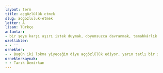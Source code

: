```yaml
---
layout: term
title: açgözlülük etmek
slug: acgozluluk-etmek
letter: A
lisan: Türkçe
anlamlar:
- bir şeye karşı aşırı istek duymak, doyumsuzca davranmak, tamahkârlık etmek
ozellikler:
- - ''
ornekler:
- - Bugün iki lokma yiyeceğim diye açgözlülük ediyor, yarın tatlı bir ziyafetin fırsatını kaçırıyorsun.
orneklerkaynak:
- - Tarık Demirkan
---
```

